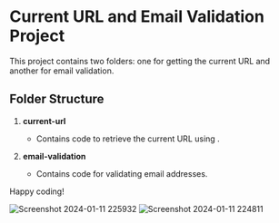 # Current URL and Email Validation Project

This project contains two folders: one for getting the current URL and another for email validation.

## Folder Structure

1. **current-url**
   - Contains code to retrieve the current URL using .
   

2. **email-validation**
   - Contains code for validating email addresses.
   

Happy coding!

![Screenshot 2024-01-11 225932](https://github.com/Pragyac9/Current-url-and-Email-Ealidation/assets/136442660/f62ac5e8-886b-4cda-9020-14277b7bb45e)
![Screenshot 2024-01-11 224811](https://github.com/Pragyac9/Current-url-and-Email-Ealidation/assets/136442660/2c43d01b-a3ef-45f5-a833-d10b7fcfbe63)
